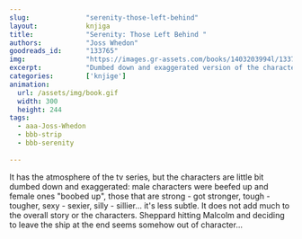 ```yaml
---
slug:              "serenity-those-left-behind"
layout:            knjiga
title:             "Serenity: Those Left Behind "
authors:           "Joss Whedon"
goodreads_id:      "133765"
img:               "https://images.gr-assets.com/books/1403203994l/133765.jpg"
excerpt:           "Dumbed down and exaggerated version of the characters and stories from the tv series"
categories:        ['knjige']
animation:
  url: /assets/img/book.gif
  width: 300
  height: 244
tags:
  - aaa-Joss-Whedon
  - bbb-strip
  - bbb-serenity
  
---
```


It has the atmosphere of the tv series, but the characters are little bit dumbed down and exaggerated: male characters 
were beefed up and female ones "boobed up", those that are strong - got stronger, tough - tougher, sexy - sexier, 
silly - sillier... it's less subtle. It does not add much to the overall story or the characters. Sheppard hitting 
Malcolm and deciding to leave the ship at the end seems somehow out of character...